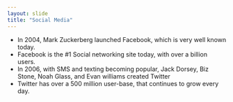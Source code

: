 ```yaml
---
layout: slide
title: "Social Media"
---
```


* In 2004, Mark Zuckerberg launched Facebook, which is very well known today.
* Facebook is the #1 Social networking site today, with over a billion users.
* In 2006, with SMS and texting becoming popular, Jack Dorsey, Biz Stone, Noah Glass, and Evan williams created Twitter
* Twitter has over a 500 million user-base, that continues to grow every day.
